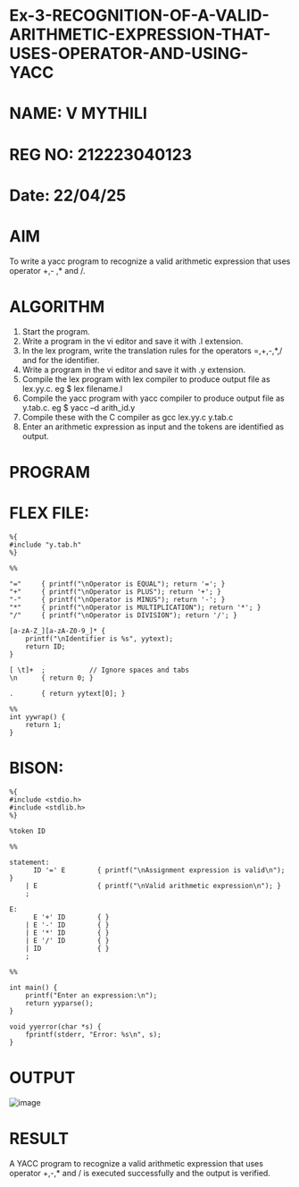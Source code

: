 # Ex-3-RECOGNITION-OF-A-VALID-ARITHMETIC-EXPRESSION-THAT-USES-OPERATOR-AND-USING-YACC
# NAME: V MYTHILI
# REG NO: 212223040123
# Date: 22/04/25
# AIM
To write a yacc program to recognize a valid arithmetic expression that uses operator +,- ,* and /.
# ALGORITHM
1.	Start the program.
2.	Write a program in the vi editor and save it with .l extension.
3.	In the lex program, write the translation rules for the operators =,+,-,*,/ and for the identifier.
4.	Write a program in the vi editor and save it with .y extension.
5.	Compile the lex program with lex compiler to produce output file as lex.yy.c. eg $ lex filename.l
6.	Compile the yacc program with yacc compiler to produce output file as y.tab.c. eg $ yacc –d arith_id.y
7.	Compile these with the C compiler as gcc lex.yy.c y.tab.c
8.	Enter an arithmetic expression as input and the tokens are identified as output.
# PROGRAM
# FLEX FILE:

```
%{
#include "y.tab.h"
%}

%%

"="     { printf("\nOperator is EQUAL"); return '='; }
"+"     { printf("\nOperator is PLUS"); return '+'; }
"-"     { printf("\nOperator is MINUS"); return '-'; }
"*"     { printf("\nOperator is MULTIPLICATION"); return '*'; }  
"/"     { printf("\nOperator is DIVISION"); return '/'; }

[a-zA-Z_][a-zA-Z0-9_]* {
    printf("\nIdentifier is %s", yytext);
    return ID;
}

[ \t]+  ;           // Ignore spaces and tabs
\n      { return 0; }

.       { return yytext[0]; }

%%
int yywrap() {
    return 1;
}
```


# BISON:

```
%{
#include <stdio.h>
#include <stdlib.h>
%}

%token ID

%%

statement:
      ID '=' E        { printf("\nAssignment expression is valid\n"); }
    | E               { printf("\nValid arithmetic expression\n"); }
    ;

E:
      E '+' ID        { }
    | E '-' ID        { }
    | E '*' ID        { }
    | E '/' ID        { }
    | ID              { }
    ;

%%

int main() {
    printf("Enter an expression:\n");
    return yyparse();
}

void yyerror(char *s) {
    fprintf(stderr, "Error: %s\n", s);
}
```

# OUTPUT

![image](https://github.com/user-attachments/assets/3dddf4bf-4f5a-44c7-9d89-2f424c060ccb)


# RESULT
A YACC program to recognize a valid arithmetic expression that uses operator +,-,* and / is executed successfully and the output is verified.
